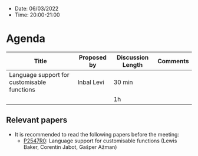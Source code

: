 * Date: 06/03/2022
* Time: 20:00-21:00

# Agenda

| Title           | Proposed by | Discussion Length | Comments  |
|-----------------|-----------------|-------------|-------------|
| 	Language support for customisable functions | Inbal Levi  | 30 min |  | 
|                      |             | 1h         |             |

## Relevant papers

* It is recommended to read the following papers before the meeting:
  * [P2547R0](http://www.open-std.org/jtc1/sc22/wg21/docs/papers/2022/p2547r0.pdf):	Language support for customisable functions (Lewis Baker, Corentin Jabot, Gašper  Ažman)
